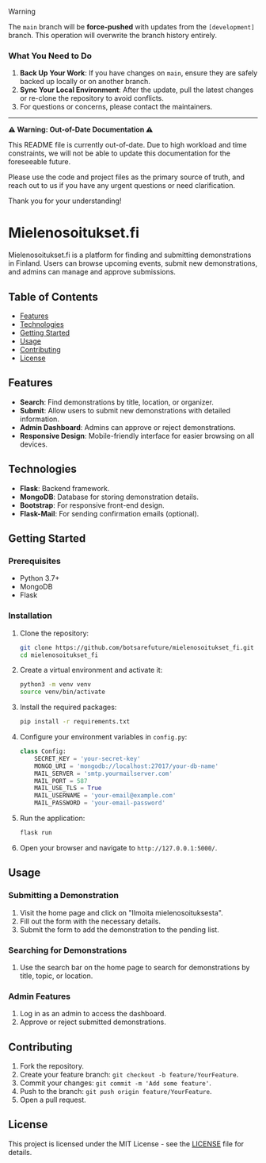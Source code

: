 > [!WARNING]
> The `main` branch will be **force-pushed** with updates from the `[development]` branch. This operation will overwrite the branch history entirely.
> ### **What You Need to Do**
> 1. **Back Up Your Work**: If you have changes on `main`, ensure they are safely backed up locally or on another branch.
> 2. **Sync Your Local Environment**: After the update, pull the latest changes or re-clone the repository to avoid conflicts.
> 3. For questions or concerns, please contact the maintainers.

----

**⚠️ Warning: Out-of-Date Documentation ⚠️**

This README file is currently out-of-date. Due to high workload and time constraints, we will not be able to update this documentation for the foreseeable future. 

Please use the code and project files as the primary source of truth, and reach out to us if you have any urgent questions or need clarification.

Thank you for your understanding!

# Mielenosoitukset.fi

Mielenosoitukset.fi is a platform for finding and submitting demonstrations in Finland. Users can browse upcoming events, submit new demonstrations, and admins can manage and approve submissions.

## Table of Contents
- [Features](#features)
- [Technologies](#technologies)
- [Getting Started](#getting-started)
- [Usage](#usage)
- [Contributing](#contributing)
- [License](#license)

## Features
- **Search**: Find demonstrations by title, location, or organizer.
- **Submit**: Allow users to submit new demonstrations with detailed information.
- **Admin Dashboard**: Admins can approve or reject demonstrations.
- **Responsive Design**: Mobile-friendly interface for easier browsing on all devices.

## Technologies
- **Flask**: Backend framework.
- **MongoDB**: Database for storing demonstration details.
- **Bootstrap**: For responsive front-end design.
- **Flask-Mail**: For sending confirmation emails (optional).

## Getting Started

### Prerequisites
- Python 3.7+
- MongoDB
- Flask

### Installation

1. Clone the repository:

    ```bash
    git clone https://github.com/botsarefuture/mielenosoitukset_fi.git
    cd mielenosoitukset_fi
    ```

2. Create a virtual environment and activate it:

    ```bash
    python3 -m venv venv
    source venv/bin/activate
    ```

3. Install the required packages:

    ```bash
    pip install -r requirements.txt
    ```

4. Configure your environment variables in `config.py`:

    ```python
    class Config:
        SECRET_KEY = 'your-secret-key'
        MONGO_URI = 'mongodb://localhost:27017/your-db-name'
        MAIL_SERVER = 'smtp.yourmailserver.com'
        MAIL_PORT = 587
        MAIL_USE_TLS = True
        MAIL_USERNAME = 'your-email@example.com'
        MAIL_PASSWORD = 'your-email-password'
    ```

5. Run the application:

    ```bash
    flask run
    ```

6. Open your browser and navigate to `http://127.0.0.1:5000/`.

## Usage

### Submitting a Demonstration
1. Visit the home page and click on "Ilmoita mielenosoituksesta".
2. Fill out the form with the necessary details.
3. Submit the form to add the demonstration to the pending list.

### Searching for Demonstrations
1. Use the search bar on the home page to search for demonstrations by title, topic, or location.

### Admin Features
1. Log in as an admin to access the dashboard.
2. Approve or reject submitted demonstrations.

## Contributing

1. Fork the repository.
2. Create your feature branch: `git checkout -b feature/YourFeature`.
3. Commit your changes: `git commit -m 'Add some feature'`.
4. Push to the branch: `git push origin feature/YourFeature`.
5. Open a pull request.

## License
This project is licensed under the MIT License - see the [LICENSE](LICENSE) file for details.
